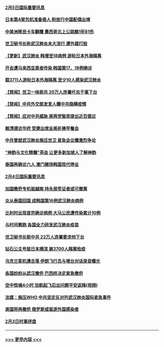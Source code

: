 #### [2月5日国际重要讯息](../pages/prog202/a102769821.md?t=02051833) 
#### [日本第4架包机准备接人 盼放行中国配偶出境](../pages/prog202/a102769765.md?t=02051833) 
#### [中美洲移民卡车翻覆 墨西哥北上公路酿1死81伤](../pages/prog202/a102769703.md?t=02051833) 
#### [世卫秘书长称武汉肺炎未大流行 遭外媒打脸](../pages/prog202/a102769679.md?t=02051833) 
#### [【更新】武汉肺炎 韩增至18病例 游轮日本外海隔离](../pages/prog202/a102758911.md?t=02051833) 
#### [开会遭马来西亚患者传染 韩国第17、18例确诊](../pages/prog202/a102769600.md?t=02051833) 
#### [载3711人游轮日本外海隔离 至少10人感染武汉肺炎](../pages/prog202/a102769538.md?t=02051833) 
#### [【禁闻】世卫一味挺共 20万人连署吁总干事下台](../pages/prog202/a102769445.md?t=02051833) 
#### [【禁闻】中共外交部发言人曝中共隐瞒疫情](../pages/prog202/a102769400.md?t=02051833) 
#### [【禁闻】应对中共威胁 美两党智库提出近百倡议](../pages/prog202/a102769357.md?t=02051833) 
#### [赖清德访华府  受邀出席全美祈祷早餐会](../pages/prog202/a102769350.md?t=02051833) 
#### [中共曾就武汉肺炎施压世卫 紧急会议爆激烈争论](../pages/prog202/a102769312.md?t=02051833) 
#### [“神韵与文化精髓”茶会 让更多新加坡人了解神韵](../pages/prog202/a102769286.md?t=02051833) 
#### [泰国再确诊六人 澳门赌场韩国现代停业](../pages/prog202/a102769239.md?t=02051833) 
#### [2月4日国际重要讯息](../pages/prog202/a102768884.md?t=02051833) 
#### [加国撤侨专机抵越南 持永居签证者或可撤离](../pages/prog202/a102768877.md?t=02051833) 
#### [女从泰国回国 成韩国第16例武汉肺炎病例](../pages/prog202/a102768669.md?t=02051833) 
#### [比利时出现首宗确诊病例 大马公民遭传染累计10例](../pages/prog202/a102768824.md?t=02051833) 
#### [与时间赛跑 各国全力研发武汉肺炎疫苗](../pages/prog202/a102768738.md?t=02051833) 
#### [世卫秘书长挺中共 23万人连署要求他下台](../pages/prog202/a102768717.md?t=02051833) 
#### [钻石公主号抵日本横滨 逾3700人隔离检疫](../pages/prog202/a102768714.md?t=02051833) 
#### [乌克兰客机遭击落 伊朗飞行员与塔台对话录音曝光](../pages/prog202/a102768645.md?t=02051833) 
#### [各国纷纷从武汉撤侨 巴西终决定紧急撤侨](../pages/prog202/a102768630.md?t=02051833) 
#### [空中惊魂4小时 加航起飞后出问题平安返降(视频)](../pages/prog202/a102768601.md?t=02051833) 
#### [法媒：施压WHO 中共坚定反对列武汉肺炎国际紧急事件](../pages/prog202/a102768584.md?t=02051833) 
#### [美国将再撤侨 俄罗斯或驱逐外国感染者](../pages/prog202/a102768247.md?t=02051833) 
#### [2月3日时事拼盘](../pages/prog202/a102768402.md?t=02051833) 

----
#### [ >>> 更早内容 <<< ](../indexes/prog202-earlier.md)
